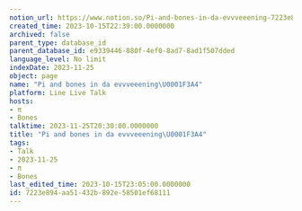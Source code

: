 ```yaml
---
notion_url: https://www.notion.so/Pi-and-bones-in-da-evvveeening-7223e894aa51432b892e58501ef68111
created_time: 2023-10-15T22:39:00.0000000
archived: false
parent_type: database_id
parent_database_id: e9339446-880f-4ef0-8ad7-8ad1f507dded
language_level: No limit
indexDate: 2023-11-25
object: page
name: "Pi and bones in da evvveeening\U0001F3A4"
platform: Line Live Talk
hosts:
- π
- Bones
talktime: 2023-11-25T20:30:00.0000000
title: "Pi and bones in da evvveeening\U0001F3A4"
tags:
- Talk
- 2023-11-25
- π
- Bones
last_edited_time: 2023-10-15T23:05:00.0000000
id: 7223e894-aa51-432b-892e-58501ef68111
---
```



   
   
   
   

   
























